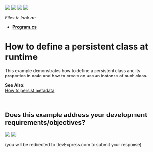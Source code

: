 <!-- default badges list -->
![](https://img.shields.io/endpoint?url=https://codecentral.devexpress.com/api/v1/VersionRange/128585798/24.2.1%2B)
[![](https://img.shields.io/badge/Open_in_DevExpress_Support_Center-FF7200?style=flat-square&logo=DevExpress&logoColor=white)](https://supportcenter.devexpress.com/ticket/details/E1139)
[![](https://img.shields.io/badge/📖_How_to_use_DevExpress_Examples-e9f6fc?style=flat-square)](https://docs.devexpress.com/GeneralInformation/403183)
[![](https://img.shields.io/badge/💬_Leave_Feedback-feecdd?style=flat-square)](#does-this-example-address-your-development-requirementsobjectives)
<!-- default badges end -->
<!-- default file list -->
*Files to look at*:

* **[Program.cs](./CS/CreateClassAtRuntime/Program.cs)**
<!-- default file list end -->
# How to define a persistent class at runtime


<p>This example demonstrates how to define a persistent class and its properties in code and how to create an use an instance of such class.</p><p><strong>See Also:</strong><br />
<a href="https://www.devexpress.com/Support/Center/p/E269">How to persist metadata</a></p>

<br/>


<!-- feedback -->
## Does this example address your development requirements/objectives?

[<img src="https://www.devexpress.com/support/examples/i/yes-button.svg"/>](https://www.devexpress.com/support/examples/survey.xml?utm_source=github&utm_campaign=XPO_how-to-define-a-persistent-class-at-runtime-e1139&~~~was_helpful=yes) [<img src="https://www.devexpress.com/support/examples/i/no-button.svg"/>](https://www.devexpress.com/support/examples/survey.xml?utm_source=github&utm_campaign=XPO_how-to-define-a-persistent-class-at-runtime-e1139&~~~was_helpful=no)

(you will be redirected to DevExpress.com to submit your response)
<!-- feedback end -->
